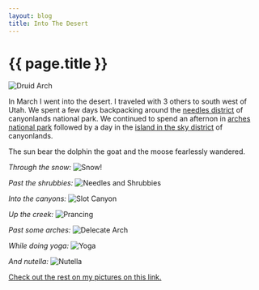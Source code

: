 ```yaml
---
layout: blog
title: Into The Desert
---
```


{{ page.title }}
================

![Druid Arch](/blog/media/2012-04-04-canyonlands/druid_arch.jpg)

In March I went into the desert. I traveled with 3 others to south west of
Utah. We spent a few days backpacking around the [needles district][1] of
canyonlands national park. We continued to spend an afternon in
[arches national park][2] followed by a day in the [island in the sky district][3] of canyonlands.

The sun bear the dolphin the goat and the moose fearlessly wandered.

*Through the snow:*
![Snow!](/blog/media/2012-04-04-canyonlands/snow.jpg)

*Past the shrubbies:*
![Needles and Shrubbies](/blog/media/2012-04-04-canyonlands/needles.jpg)

*Into the canyons:*
![Slot Canyon](/blog/media/2012-04-04-canyonlands/slot.jpg)

*Up the creek:*
![Prancing](/blog/media/2012-04-04-canyonlands/prancing.jpg)

*Past some arches:*
![Delecate Arch](/blog/media/2012-04-04-canyonlands/delicate.jpg)

*While doing yoga:*
![Yoga](/blog/media/2012-04-04-canyonlands/yoga.jpg)

*And nutella:*
![Nutella](/blog/media/2012-04-04-canyonlands/nutella.jpg)

[Check out the rest on my pictures on this link.][4]

[1]: http://www.nps.gov/cany/planyourvisit/needles.htm
[2]: http://www.nps.gov/arch/index.htm
[3]: http://www.nps.gov/cany/planyourvisit/islandinthesky.htm
[4]: https://plus.google.com/photos/108085811575904624683/albums/5727275189898987505
